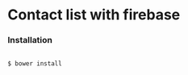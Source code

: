 <h1><a id="phoneNetTask" class="anchor" href="#phoneNetTask" aria-hidden="true"><span class="octicon octicon-link"></span></a>Contact list with firebase</h1>

<h3><a id="user-content-installation" class="anchor" href="#installation" aria-hidden="true"><span class="octicon octicon-link"></span></a>Installation</h3>

<pre>
<code>
$ bower install
</code></pre>
